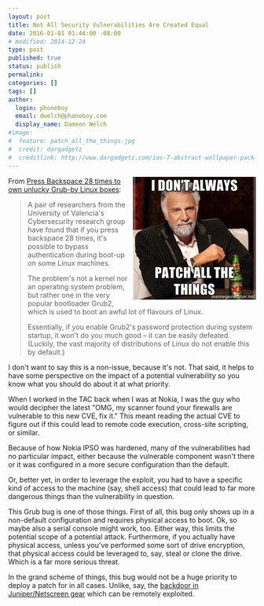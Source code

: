 ```yaml
---
layout: post
title: Not All Security Vulnerabilities Are Created Equal
date: 2016-01-01 01:44:00 -08:00
# modified: 2014-12-24
type: post
published: true
status: publish
permalink: 
categories: []
tags: []
author:
  login: phoneboy
  email: dwelch@phoneboy.com
  display_name: Dameon Welch
#image:
#  feature: patch_all_the_things.jpg
#  credit: dargadgetz
#  creditlink: http://www.dargadgetz.com/ios-7-abstract-wallpaper-pack-for-iphone-5-and-ipod-touch-retina/
---
```

<img style="float: right;" src="/images/i_dont_always_patch_all_the_things.jpg">

From [Press Backspace 28 times to own unlucky Grub-by Linux boxes](http://www.theregister.co.uk/2015/12/17/press_backspace_28_times_to_own_any_grubby_linux_box/):

> A pair of researchers from the University of Valencia's Cybersecurity research group have found that if you press backspace 28 times, it's possible to bypass authentication during boot-up on some Linux machines.
>
> The problem's not a kernel nor an operating system problem, but rather one in the very popular bootloader Grub2, which is used to boot an awful lot of flavours of Linux.
> 
> Essentially, if you enable Grub2's password protection during system startup, it won't do you much good – it can be easily defeated. (Luckily, the vast majority of distributions of Linux do not enable this by default.)

I don't want to say this is a non-issue, because it's not.
That said, it helps to have some perspective on the impact of a potential
vulnerability so you know what you should do about it at what priority.

When I worked in the TAC back when I was at Nokia, I was the guy who would
decipher the latest "OMG, my scanner found your firewalls are vulnerable to
this new CVE, fix it." This meant reading the actual CVE to figure out if
this could lead to remote code execution, cross-site scripting, or similar.

Because of how Nokia IPSO was hardened, many of the vulnerabilities had
no particular impact, either because the vulnerable component wasn't there
or it was configured in a more secure configuration than the default.

Or, better yet, in order to leverage the exploit, you had to have a
specific kind of access to the machine (say, shell access) that could
lead to far more dangerous things than the vulnerability in question.

This Grub bug is one of those things. First of all, this bug only shows up in
a non-default configuration and requires physical access to boot. Ok, so maybe
also a serial console might work, too. Either way, this limits the potential
scope of a potential attack. Furthermore, if you actually have physical
access, unless you've performed some sort of drive encryption, that physical
access could be leveraged to, say, steal or clone the drive. Which is a far
more serious threat.

In the grand scheme of things, this bug would not be a huge priority to deploy
a patch for in all cases. Unlike, say, the [backdoor in Juniper/Netscreen gear](https://www.techdirt.com/articles/20151219/07481133129/us-govt-agencies-freak-out-over-juniper-backdoor-perhaps-theyll-now-realize-why-backdoors-are-mistake.shtml)
which can be remotely exploited.